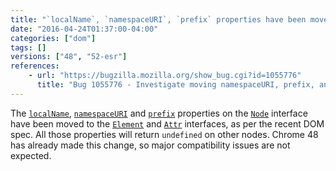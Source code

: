 ```yaml
---
title: "`localName`, `namespaceURI`, `prefix` properties have been moved from `Node` to `Element`"
date: "2016-04-24T01:37:00-04:00"
categories: ["dom"]
tags: []
versions: ["48", "52-esr"]
references:
    - url: "https://bugzilla.mozilla.org/show_bug.cgi?id=1055776"
      title: "Bug 1055776 - Investigate moving namespaceURI, prefix, and localName to Element and Attr"
---
```

The [`localName`](https://developer.mozilla.org/docs/Web/API/Element/localName), [`namespaceURI`](https://developer.mozilla.org/docs/Web/API/Node/namespaceURI) and [`prefix`](https://developer.mozilla.org/docs/Web/API/Node/prefix) properties on the [`Node`](https://developer.mozilla.org/docs/Web/API/Node) interface have been moved to the [`Element`](https://developer.mozilla.org/docs/Web/API/Element) and [`Attr`](https://developer.mozilla.org/docs/Web/API/Attr) interfaces, as per the recent DOM spec. All those properties will return `undefined` on other nodes. Chrome 48 has already made this change, so major compatibility issues are not expected.
